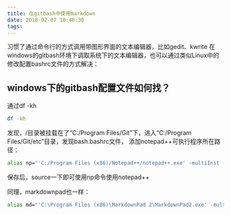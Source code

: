 ```yaml
---
title: 在gitbash中使用markdown
date: 2018-02-07 18:48:30
tags:
---
```


习惯了通过命令行的方式调用带图形界面的文本编辑器，比如gedit、kwrite
在windows的gitbash环境下调取系统下的文本编辑器，也可以通过类似Linux中的修改配置bashrc文件的方式解决：

## windows下的gitbash配置文件如何找？

通过df -kh
```bash
df -kh
```
发现，/目录被挂载在了“C:/Program Files/Git”下，进入“C:/Program Files/Git/etc”目录，发现bash.bashrc文件，
添加notepad++可执行程序所在路径：
```bash
alias np="'C:/Program Files (x86)/Notepad++/notepad++.exe' -multiInst -notabbar -nosession -noPlugin"
```
保存后，source一下即可使用np命令使用notepad++


同理，markdownpad也一样：
```bash
alias md="'C:\Program Files (x86)\MarkdownPad 2\MarkdownPad2.exe' -multiInst -notabbar -nosession -noPlugin"
```
